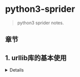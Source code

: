 # python3-sprider
> python3 sprider notes.

## 章节

## 1. urllib库的基本使用
<details>
<!-- <summary>查看内容</summary> -->

- 发送请求
  - urlopen
  - data参数
  - timeout参数
  - 其他参数
  - Request
  - 高级用法
    - HTTPDefaultErrorHandler
    - HTTPRedirectHandler
    - HTTPCookieProcessor
    - ProxyHandler
    - HTTPPasswordMgr
    - HTTPBasicAuthHandler
  - 代理
  - Cookie
- 处理异常
  - URLError
  - HTTPError 
- 解析链接
  - urlparse
  - urlunparse
</details>